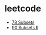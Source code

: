 # leetcode

- [78 Subsets](https://github.com/Wanchunwei/leetcode/blob/master/notes/Subsets.md)
- [90 Subsets II](https://github.com/Wanchunwei/leetcode/blob/master/notes/SubsetsII.md)